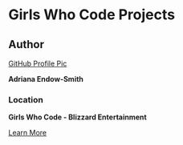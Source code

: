 # Girls Who Code Projects

## Author
[GitHub Profile Pic](tracer_here.jpg)

**Adriana Endow-Smith**

### Location
**Girls Who Code - Blizzard Entertainment**

[Learn More](https://girlswhocode.com/)
